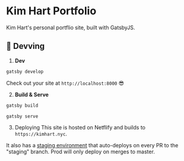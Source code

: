 # Kim Hart Portfolio
Kim Hart's personal portflio site, built with GatsbyJS.

## 🚀 Devving

1.  **Dev**

  ```sh
  gatsby develop
  ```
  Check out your site at `http://localhost:8000` 😎

2. **Build & Serve**
  ```sh
  gatsby build
  ```
  ```sh
  gatsby serve
  ```

3. Deploying
This site is hosted on Netflify and builds to `https://kimhart.nyc`. 

It also has a [staging environment](https://kimhart-staging.netlify.com/) that auto-deploys on every PR to the "staging" branch. Prod will only deploy on merges to master.

